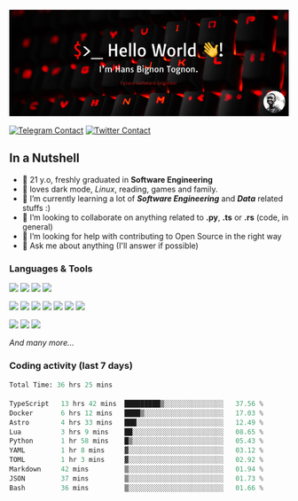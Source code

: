 ![Cover](assets/gh-readme-cover.png)

[![Telegram Contact](https://img.shields.io/badge/Telegram-%230088CC.svg?style=for-the-badge&logo=telegram&logoColor=white)](https://t.me/hanstobi) [![Twitter Contact](https://img.shields.io/badge/Twitter-%2308A0E9.svg?style=for-the-badge&logo=twitter&logoColor=white)](https://twitter.com/_tobihans)

## In a Nutshell
- 👤 21 y.o, freshly graduated in **Software Engineering**
- 🖤 loves dark mode, *Linux*, reading, games and family.
- 🌱 I’m currently learning a lot of ***Software Engineering*** and ***Data*** related stuffs :)
- 👯 I’m looking to collaborate on anything related to **.py**, **.ts** or **.rs** (code, in general)
- 🤔 I’m looking for help with contributing to Open Source in the right way
- 💬 Ask me about anything (I'll answer if possible)

### Languages & Tools
![](https://img.shields.io/badge/Linux-%23eab30f.svg?style=for-the-badge&logo=linux&logoColor=black) ![](https://img.shields.io/badge/Git-%23e54a2f.svg?style=for-the-badge&logo=git&logoColor=white) ![](https://img.shields.io/badge/Github-%231a1d21.svg?style=for-the-badge&logo=github&logoColor=white) ![](https://img.shields.io/badge/Docker-%230394f0.svg?style=for-the-badge&logo=docker&logoColor=white)

![](https://img.shields.io/badge/C-%231a1d21.svg?style=for-the-badge&logo=C&logoColor=white) ![](https://img.shields.io/badge/TypeScript-%230074c2.svg?style=for-the-badge&logo=typescript&logoColor=white) ![](https://img.shields.io/badge/Python-%23f0c540.svg?style=for-the-badge&logo=python) ![](https://img.shields.io/badge/Rust-%23ea4800.svg?style=for-the-badge&logo=rust) ![](https://img.shields.io/badge/Php-%237175aa.svg?style=for-the-badge&logo=php&logoColor=white) ![](https://img.shields.io/badge/HTML-%23d84924.svg?style=for-the-badge&logo=html5&logoColor=white) ![](https://img.shields.io/badge/Scss-%23c45f92.svg?style=for-the-badge&logo=sass&logoColor=white)

![](https://img.shields.io/badge/Vue-%23314559.svg?style=for-the-badge&logo=vue.js) ![](https://img.shields.io/badge/Laravel-%23e54a2f.svg?style=for-the-badge&logo=laravel&logoColor=white) ![](https://img.shields.io/badge/Adonis-%235a45ff.svg?style=for-the-badge&logo=adonisjs)

*And many more...*

### Coding activity (last 7 days)
<!--START_SECTION:waka-->

```python
Total Time: 36 hrs 25 mins

TypeScript   13 hrs 42 mins  █████████▒░░░░░░░░░░░░░░░   37.56 %
Docker       6 hrs 12 mins   ████▒░░░░░░░░░░░░░░░░░░░░   17.03 %
Astro        4 hrs 33 mins   ███░░░░░░░░░░░░░░░░░░░░░░   12.49 %
Lua          3 hrs 9 mins    ██░░░░░░░░░░░░░░░░░░░░░░░   08.65 %
Python       1 hr 58 mins    █▒░░░░░░░░░░░░░░░░░░░░░░░   05.43 %
YAML         1 hr 8 mins     ▓░░░░░░░░░░░░░░░░░░░░░░░░   03.12 %
TOML         1 hr 3 mins     ▓░░░░░░░░░░░░░░░░░░░░░░░░   02.92 %
Markdown     42 mins         ▒░░░░░░░░░░░░░░░░░░░░░░░░   01.94 %
JSON         37 mins         ▒░░░░░░░░░░░░░░░░░░░░░░░░   01.73 %
Bash         36 mins         ▒░░░░░░░░░░░░░░░░░░░░░░░░   01.66 %
```

<!--END_SECTION:waka-->
